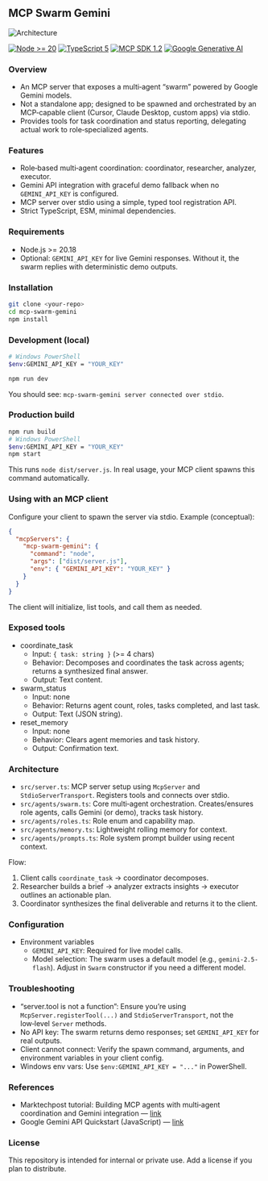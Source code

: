 
## MCP Swarm Gemini

![Architecture](image.png)

[![Node >= 20](https://img.shields.io/badge/node-%3E%3D20.18-blue?logo=node.js)](https://nodejs.org)
[![TypeScript 5](https://img.shields.io/badge/typescript-5.x-3178c6?logo=typescript)](https://www.typescriptlang.org/)
[![MCP SDK 1.2](https://img.shields.io/badge/MCP%20SDK-1.2-6e5bdc)](https://modelcontextprotocol.io)
[![Google Generative AI](https://img.shields.io/badge/google-generative--ai-1b73e7?logo=google)](https://ai.google.dev/gemini-api/docs/quickstart?utm_source=chatgpt.com#javascript_1)

### Overview
- An MCP server that exposes a multi‑agent “swarm” powered by Google Gemini models.
- Not a standalone app; designed to be spawned and orchestrated by an MCP‑capable client (Cursor, Claude Desktop, custom apps) via stdio.
- Provides tools for task coordination and status reporting, delegating actual work to role‑specialized agents.

### Features
- Role‑based multi‑agent coordination: coordinator, researcher, analyzer, executor.
- Gemini API integration with graceful demo fallback when no `GEMINI_API_KEY` is configured.
- MCP server over stdio using a simple, typed tool registration API.
- Strict TypeScript, ESM, minimal dependencies.

### Requirements
- Node.js >= 20.18
- Optional: `GEMINI_API_KEY` for live Gemini responses. Without it, the swarm replies with deterministic demo outputs.

### Installation
```bash
git clone <your-repo>
cd mcp-swarm-gemini
npm install
```

### Development (local)
```bash
# Windows PowerShell
$env:GEMINI_API_KEY = "YOUR_KEY"

npm run dev
```
You should see: `mcp-swarm-gemini server connected over stdio`.

### Production build
```bash
npm run build
# Windows PowerShell
$env:GEMINI_API_KEY = "YOUR_KEY"
npm start
```
This runs `node dist/server.js`. In real usage, your MCP client spawns this command automatically.

### Using with an MCP client
Configure your client to spawn the server via stdio. Example (conceptual):
```json
{
  "mcpServers": {
    "mcp-swarm-gemini": {
      "command": "node",
      "args": ["dist/server.js"],
      "env": { "GEMINI_API_KEY": "YOUR_KEY" }
    }
  }
}
```
The client will initialize, list tools, and call them as needed.

### Exposed tools
- coordinate_task
  - Input: `{ task: string }` (>= 4 chars)
  - Behavior: Decomposes and coordinates the task across agents; returns a synthesized final answer.
  - Output: Text content.
- swarm_status
  - Input: none
  - Behavior: Returns agent count, roles, tasks completed, and last task.
  - Output: Text (JSON string).
- reset_memory
  - Input: none
  - Behavior: Clears agent memories and task history.
  - Output: Confirmation text.

### Architecture
- `src/server.ts`: MCP server setup using `McpServer` and `StdioServerTransport`. Registers tools and connects over stdio.
- `src/agents/swarm.ts`: Core multi‑agent orchestration. Creates/ensures role agents, calls Gemini (or demo), tracks task history.
- `src/agents/roles.ts`: Role enum and capability map.
- `src/agents/memory.ts`: Lightweight rolling memory for context.
- `src/agents/prompts.ts`: Role system prompt builder using recent context.

Flow:
1) Client calls `coordinate_task` → coordinator decomposes.
2) Researcher builds a brief → analyzer extracts insights → executor outlines an actionable plan.
3) Coordinator synthesizes the final deliverable and returns it to the client.

### Configuration
- Environment variables
  - `GEMINI_API_KEY`: Required for live model calls.
  - Model selection: The swarm uses a default model (e.g., `gemini-2.5-flash`). Adjust in `Swarm` constructor if you need a different model.

### Troubleshooting
- “server.tool is not a function”: Ensure you’re using `McpServer.registerTool(...)` and `StdioServerTransport`, not the low‑level `Server` methods.
- No API key: The swarm returns demo responses; set `GEMINI_API_KEY` for real outputs.
- Client cannot connect: Verify the spawn command, arguments, and environment variables in your client config.
- Windows env vars: Use `$env:GEMINI_API_KEY = "..."` in PowerShell.

### References
- Marktechpost tutorial: Building MCP agents with multi‑agent coordination and Gemini integration — [link](https://www.marktechpost.com/2025/09/10/building-advanced-mcp-model-context-protocol-agents-with-multi-agent-coordination-context-awareness-and-gemini-integration/?amp)
- Google Gemini API Quickstart (JavaScript) — [link](https://ai.google.dev/gemini-api/docs/quickstart?utm_source=chatgpt.com#javascript_1)

### License
This repository is intended for internal or private use. Add a license if you plan to distribute.